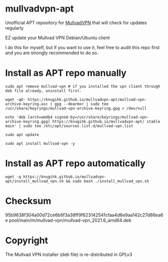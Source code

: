 # mullvadvpn-apt
Unofficial APT repository for [MullvadVPN](https://github.com/mullvad/mullvadvpn-app) that will check for updates regularly

EZ update your Mullvad VPN Debian/Ubuntu client

I do this for myself, but if you want to use it, feel free to audit this repo first and you are strongly recommended to do so.

# Install as APT repo manually
```shell
sudo apt remove mullvad-vpn # if you installed the vpn client through deb file already, uninstall first.
```
```shell
wget -qO- https://knugihk.github.io/mullvadvpn-apt/mullvad-vpn-archive-keyring.asc | gpg --dearmor | sudo tee /usr/share/keyrings/mullvad-vpn-archive-keyring.gpg > /dev/null
```
```shell
echo 'deb [arch=amd64 signed-by=/usr/share/keyrings/mullvad-vpn-archive-keyring.gpg] https://knugihk.github.io/mullvadvpn-apt/ stable main' | sudo tee /etc/apt/sources.list.d/mullvad-vpn.list
```
```shell
sudo apt update
```
```shell
sudo apt install mullvad-vpn -y
```

# Install as APT repo automatically
```shell
wget -q https://knugihk.github.io/mullvadvpn-apt/install_mullvad_vpn.sh && sudo bash ./install_mullvad_vpn.sh
```

# Checksum
95b9638f304a00d72ce6b6f3a38ff9f623142541cfaa4d6e9aa142c27d86ea6e  pool/main/m/mullvad-vpn/mullvad-vpn_2021.6_amd64.deb

# Copyright
The Mullvad VPN installer (deb file) is re-distributed in GPLv3
